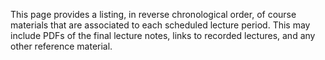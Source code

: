 <!--
.. title: Course Materials
.. slug: index
.. date: 2015-08-25 11:24:22 UTC-05:00
-->

This page provides a listing, in reverse chronological order, of course materials that are associated to
each scheduled lecture period.  This may include PDFs of the final lecture notes, links to recorded lectures, 
and any other reference material.


<!--

### 12/05/2014

<a href="http://nbviewer.ipython.org/github/johnfoster-pge-utexas/PGE383-AdvGeomechanics/blob/master/files/assignment6_solution.ipynb" target="blank_">Homework Assignment 6 Solution</a>

[Homework Assignment 6 *Mathematica* Solution](/files/assignment6_solution.nb)

[Homework Assignment 6 *Mathematica* Solution (PDF)](/files/assignment6_solution.pdf)



### 12/04/2014

[Final Exam](/files/final/final.pdf)

[Lecture Notes](/notes/12-04-2014.pdf)

<a href="//www.youtube.com/playlist?list=PLyQr4689RR7DbIhL5hCd27B63kSWc53HY">Lecture Recording</a>


### 12/02/2014

[Lecture Notes](/notes/12-02-2014.pdf)

<a href="//www.youtube.com/playlist?list=PLyQr4689RR7BgN-yZZc6lA1GvSGDB6H9i">Lecture Recording</a>

<a href="http://nbviewer.ipython.org/github/johnfoster-pge-utexas/PGE383-AdvGeomechanics/blob/master/files/assignment5_solution.ipynb" target="blank_">Homework Assignment 5 Solution</a>

<a href="http://nbviewer.ipython.org/github/johnfoster-pge-utexas/PGE383-AdvGeomechanics/blob/master/files/assignment4_solution.ipynb" target="blank_">Homework Assignment 4 Solution</a>


### 11/25/2014

[Homework Assignment 6](/files/assignment6.pdf) Due 12/04/2014

[Lecture Notes](/notes/11-25-2014.pdf)

<a href="//www.youtube.com/playlist?list=PLyQr4689RR7BcUJVy_4ZLNfR0bG9O2iMf">Lecture Recording</a>


### 11/11/2014

[Lecture Notes](/notes/11-11-2014.pdf)

<a href="//www.youtube.com/playlist?list=PLyQr4689RR7BQd5caChuh3wKgxJ1j_P-0">Lecture Recording</a>



### 11/09/2014

<a href="//www.youtube.com/playlist?list=PLyQr4689RR7CevkvG80L8PEcBfG31RTge">2D scalar field FEM example</a>

[Homework Assignment 5](/files/assignment5.pdf) Due 11/25/2014

### 11/06/2014

[Lecture Notes](/notes/11-06-2014.pdf)

<a href="//www.youtube.com/playlist?list=PLyQr4689RR7DIKTWX12cVIfnu9erVRkHE">Lecture Recording</a>


### 11/04/2014

[Lecture Notes](/notes/11-04-2014.pdf)

<a href="//www.youtube.com/playlist?list=PLyQr4689RR7BKUkFwnMIfCamz0PlyhCPk">Lecture Recording</a>


### 10/30/2014

[Lecture Notes](/notes/10-30-2014.pdf)

<a href="//www.youtube.com/playlist?list=PLyQr4689RR7BHXz0x3U2aUU6I9VdSbvaT">Lecture Recording</a>


### 10/28/2014

[Lecture Notes](/notes/10-28-2014.pdf)

<a href="//www.youtube.com/playlist?list=PLyQr4689RR7DdmU4EW2bbQ6juqWGZqqjv">Lecture Recording</a>


### 10/23/2014

[Lecture Notes](/notes/10-23-2014.pdf)

<a href="//www.youtube.com/playlist?list=PLyQr4689RR7CzT_pY37lThVkoIXOzTy2Y">Lecture Recording</a>

[Homework Assignment 4](/files/assignment4.pdf) Due 11/06/2014

<a href="http://nbviewer.ipython.org/github/johnfoster-pge-utexas/PGE383-AdvGeomechanics/blob/master/files/MidtermExamSolution.ipynb" target="blank_">Midterm Exam Solution</a>


### 10/21/2014

[Lecture Notes](/notes/10-21-2014.pdf)

[1D Finite Element Slides](/files/1DFiniteElements.pdf)

[Ritz Method *Mathematica* Notebook](/files/RitzMethodMMA.pdf)

<a href="//www.youtube.com/playlist?list=PLyQr4689RR7A6430a-x8-yvwh3RRqiNFn">Lecture Recording</a>


### 10/16/2014

[Lecture Notes](/notes/10-16-2014.pdf)

<a href="//www.youtube.com/playlist?list=PLyQr4689RR7CWoCQno3cf08_dt_3qu5Nz">Lecture Recording</a>



### 10/14/2014

[Lecture Notes](/notes/10-14-2014.pdf)

**Note**:  The last two pages of notes where lost in the PDF, but they do appear in the video recording.

<a href="//www.youtube.com/playlist?list=PLyQr4689RR7A9l8g69yZeGFz1dpWE56G_" target="blank_">Lecture Recording</a>

<a href="http://nbviewer.ipython.org/github/johnfoster-pge-utexas/PGE383-AdvGeomechanics/blob/master/files/assignment3_solution.ipynb" target="blank_">Homework Assignment 3 Solution</a>


### 10/09/2014

[Lecture Notes](/notes/10-09-2014.pdf)

<a href="//www.youtube.com/playlist?list=PLyQr4689RR7BzeKbMbhPgnZUrUYX1yoDa" target="blank_">Lecture Recording</a>

<a href="http://nbviewer.ipython.org/github/johntfoster/CalculusOfVariationsNotes/blob/master/CalculusOfVariations.ipynb" target="blank_">Calculus of Variations Notes</a>

<a href="http://nbviewer.ipython.org/github/johnfoster-pge-utexas/PGE383-AdvGeomechanics/blob/master/files/assignment2_solution.ipynb" target="blank_">Homework Assignment 2 Solution</a>


### 10/07/2014

[Lecture Notes](/notes/10-07-2014.pdf)

<a href="//www.youtube.com/playlist?list=PLyQr4689RR7DB8vUfl0nsQM32TJ83ca10" target="blank_">Lecture Recording</a>

[Homework Assignment 3](/files/assignment3.pdf) Due 10/14/2014


### 09/30/2014

[Lecture Notes](/notes/09-30-2014.pdf)

<a href="//www.youtube.com/playlist?list=PLyQr4689RR7Cd2GE4cXM4MljUCTCItRUk" target="blank_">Lecture Recording</a>


### 09/25/2014

[Lecture Notes](/notes/09-25-2014.pdf)

<a href="//www.youtube.com/playlist?list=PLyQr4689RR7AGQ58AmopO7h-GSfEs04lj" target="blank_">Lecture Recording</a>



### 09/23/2014

[Lecture Notes](/notes/09-23-2014.pdf)

<a href="//www.youtube.com/playlist?list=PLyQr4689RR7Ak7YsMssg5beGJjyA0shao" target="blank_">Lecture Recording</a>

<a href="http://nbviewer.ipython.org/github/johnfoster-pge-utexas/PGE383-AdvGeomechanics/blob/master/files/assignment1_solution.ipynb" target="blank_">Homework Assignment 1 Solution</a>

[Homework Assignment 2](/files/assignment2.pdf) Due 10/07/2014



### 09/18/2014

[Lecture Notes](/notes/09-18-2014.pdf)

<a href="//www.youtube.com/playlist?list=PLyQr4689RR7A2WmQ9zIunzdKBAn9Oir61" target="blank_">Lecture Recording</a>


### 09/16/2014

[Lecture Notes](/notes/09-16-2014.pdf)

<a href="//www.youtube.com/playlist?list=PLyQr4689RR7CqYbRUdJgFuauYJVREXDeC" target="blank_">Lecture Recording</a>


### 09/11/2014

[Lecture Notes](/notes/09-11-2014.pdf)

<a href="//www.youtube.com/playlist?list=PLyQr4689RR7DOh-iLo8AJ3AOCtXb13uH4" target="blank_">Lecture Recording</a>


### 09/09/2014

[Lecture Notes](/notes/09-09-2014.pdf)

<a href="//www.youtube.com/playlist?list=PLyQr4689RR7ABGvgjpnRgu8CyBn01qjFx" target="blank_">Lecture Recording</a>

[Homework Assignment 1](/files/assignment1.pdf) Due 9/18/2014


### 09/04/2014

[Lecture Notes](/notes/09-04-2014.pdf)

<a href="//www.youtube.com/playlist?list=PLyQr4689RR7ArTKVNPHWl_7CIyoxsE8VJ" target="blank_">Lecture Recording</a>


### 09/02/2014

[Lecture Notes](/notes/09-02-2014.pdf)

<a href="//www.youtube.com/playlist?list=PLyQr4689RR7Cr2uCqFPYWNELZ0CaBF3nc" target="blank_">Lecture Recording</a>

### 08/28/2014

[Lecture Notes](/notes/08-28-2014.pdf)

<a href="//www.youtube.com/playlist?list=PLyQr4689RR7Cr2uCqFPYWNELZ0CaBF3nc" target="blank_">Lecture Recording</a>

-->


